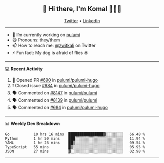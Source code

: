 <h2 align="center"> 👋 Hi there, I'm Komal 🧑🏾‍💻 </h2>
<p align="center">
    <a href="https://twitter.com/zwitkali">Twitter</a> •
    <a href="https://www.linkedin.com/in/komal-ali/">LinkedIn</a>
</p>

--------

- 🔭 I’m currently working on [pulumi](https://github.com/pulumi/pulumi)
- 😄 Pronouns: they/them
- 📫 How to reach me: [@zwitkali](https://twitter.com/zwitkali) on Twitter
- ⚡ Fun fact: My dog is afraid of flies 🪰

--------
💻 **Recent Activity**

<!--START_SECTION:activity-->
1. 💪 Opened PR [#690](https://github.com/pulumi/pulumi-hugo/pull/690) in [pulumi/pulumi-hugo](https://github.com/pulumi/pulumi-hugo)
2. ❗️ Closed issue [#684](https://github.com/pulumi/pulumi-hugo/issues/684) in [pulumi/pulumi-hugo](https://github.com/pulumi/pulumi-hugo)
3. 🗣 Commented on [#8147](https://github.com/pulumi/pulumi/issues/8147) in [pulumi/pulumi](https://github.com/pulumi/pulumi)
4. 🗣 Commented on [#8139](https://github.com/pulumi/pulumi/issues/8139) in [pulumi/pulumi](https://github.com/pulumi/pulumi)
5. 🗣 Commented on [#684](https://github.com/pulumi/pulumi-hugo/issues/684) in [pulumi/pulumi-hugo](https://github.com/pulumi/pulumi-hugo)
<!--END_SECTION:activity-->

--------

📊 **Weekly Dev Breakdown**
<!--START_SECTION:waka-->
```text
Go           10 hrs 16 mins  ████████████████▓░░░░░░░░   66.48 % 
Python       1 hr 50 mins    ███░░░░░░░░░░░░░░░░░░░░░░   11.94 % 
YAML         1 hr 28 mins    ██▒░░░░░░░░░░░░░░░░░░░░░░   09.54 % 
TypeScript   55 mins         █▒░░░░░░░░░░░░░░░░░░░░░░░   05.95 % 
JSON         27 mins         ▓░░░░░░░░░░░░░░░░░░░░░░░░   02.98 % 
```
<!--END_SECTION:waka-->

--------